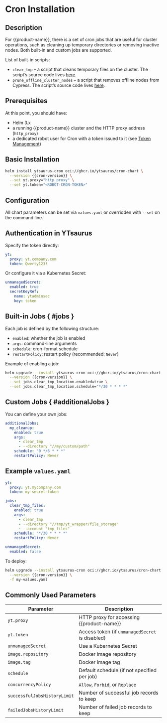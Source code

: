 # Cron Installation

## Description

For {{product-name}}, there is a set of cron jobs that are useful for cluster operations, such as cleaning up temporary directories or removing inactive nodes. Both built-in and custom jobs are supported.

List of built-in scripts:

* `clear_tmp` – a script that cleans temporary files on the cluster. The script’s source code lives [here](https://github.com/ytsaurus/ytsaurus/tree/main/yt/cron/clear_tmp).
* `prune_offline_cluster_nodes` – a script that removes offline nodes from Cypress. The script’s source code lives [here](https://github.com/ytsaurus/ytsaurus/blob/main/yt/cron/prune_offline_cluster_nodes).

## Prerequisites

At this point, you should have:

* Helm 3.x
* a running {{product-name}} cluster and the HTTP proxy address (`http_proxy`)
* a dedicated robot user for Cron with a token issued to it (see [Token Management](../../user-guide/storage/auth.md#token-management))

## Basic Installation

```bash
helm install ytsaurus-cron oci://ghcr.io/ytsaurus/cron-chart \
  --version {{cron-version}} \
  --set yt.proxy="http_proxy" \
  --set yt.token="<ROBOT-CRON-TOKEN>"
```

## Configuration

All chart parameters can be set via `values.yaml` or overridden with `--set` on the command line.

## Authentication in YTsaurus

Specify the token directly:

```yaml
yt:
  proxy: yt.company.com
  token: Qwerty123!
```

Or configure it via a Kubernetes Secret:

```yaml
unmanagedSecret:
  enabled: true
  secretKeyRef:
    name: ytadminsec
    key: token
```

## Built-in Jobs { #jobs }

Each job is defined by the following structure:
- `enabled`: whether the job is enabled
- `args`: command-line arguments
- `schedule`: cron-format schedule
- `restartPolicy`: restart policy (recommended: `Never`)

Example of enabling a job:

```bash
helm upgrade --install ytsaurus-cron oci://ghcr.io/ytsaurus/cron-chart \
  --version {{cron-version}} \
  --set jobs.clear_tmp_location.enabled=true \
  --set jobs.clear_tmp_location.schedule="*/30 * * * *"
```

## Custom Jobs { #additionalJobs }

You can define your own jobs:

```yaml
additionalJobs:
  my_cleanup:
    enabled: true
    args:
      - clear_tmp
      - --directory "//my/custom/path"
    schedule: "0 */6 * * *"
    restartPolicy: Never
```

## Example `values.yaml`

```yaml
yt:
  proxy: yt.mycompany.com
  token: my-secret-token

jobs:
  clear_tmp_files:
    enabled: true
    args:
      - clear_tmp
      - --directory "//tmp/yt_wrapper/file_storage"
      - --account "tmp_files"
    schedule: "*/30 * * * *"
    restartPolicy: Never

unmanagedSecret:
  enabled: false
```

To deploy:

```bash
helm upgrade --install ytsaurus-cron oci://ghcr.io/ytsaurus/cron-chart \
  --version {{cron-version}} \
  -f my-values.yaml
```

## Commonly Used Parameters

| Parameter                      | Description                                         |
|--------------------------------|-----------------------------------------------------|
| `yt.proxy`                     | HTTP proxy for accessing {{product-name}}           |
| `yt.token`                     | Access token (if `unmanagedSecret` is disabled)     |
| `unmanagedSecret`              | Use a Kubernetes Secret                             |
| `image.repository`             | Docker image repository                             |
| `image.tag`                    | Docker image tag                                    |
| `schedule`                     | Default schedule (if not specified per job)         |
| `concurrencyPolicy`            | `Allow`, `Forbid`, or `Replace`                     |
| `successfulJobsHistoryLimit`   | Number of successful job records to keep            |
| `failedJobsHistoryLimit`       | Number of failed job records to keep                |


